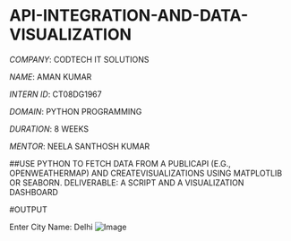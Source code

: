 # API-INTEGRATION-AND-DATA-VISUALIZATION

*COMPANY*: CODTECH IT SOLUTIONS

*NAME*: AMAN KUMAR

*INTERN ID*: CT08DG1967

*DOMAIN*: PYTHON PROGRAMMING

*DURATION*: 8 WEEKS

*MENTOR*: NEELA SANTHOSH KUMAR

##USE PYTHON TO FETCH DATA FROM A PUBLICAPI (E.G., OPENWEATHERMAP) AND CREATEVISUALIZATIONS USING MATPLOTLIB OR SEABORN. DELIVERABLE: A SCRIPT AND A VISUALIZATION DASHBOARD

#OUTPUT

Enter City Name: Delhi
![Image](https://github.com/user-attachments/assets/0ae65396-eb33-47bd-b198-0c7435b97688)
